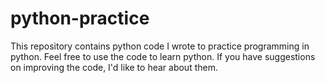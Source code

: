 # python-practice
This repository contains python code I wrote to practice programming in python.
Feel free to use the code to learn python.  If you have suggestions on improving the code, I'd like to hear about them.
